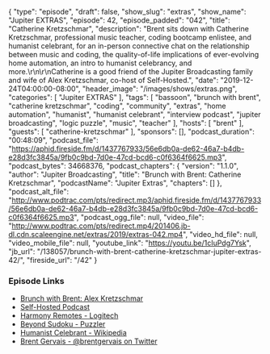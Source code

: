 {
  "type": "episode",
  "draft": false,
  "show_slug": "extras",
  "show_name": "Jupiter EXTRAS",
  "episode": 42,
  "episode_padded": "042",
  "title": "Catherine Kretzschmar",
  "description": "Brent sits down with Catherine Kretzschmar, professional music teacher, coding bootcamp enlistee, and humanist celebrant, for an in-person connective chat on the relationship between music and coding, the quality-of-life implications of ever-evolving home automation, an intro to humanist celebrancy, and more.\r\n\r\nCatherine is a good friend of the Jupiter Broadcasting family and wife of Alex Kretzschmar, co-host of Self-Hosted.",
  "date": "2019-12-24T04:00:00-08:00",
  "header_image": "/images/shows/extras.png",
  "categories": [
    "Jupiter EXTRAS"
  ],
  "tags": [
    "bassoon",
    "brunch with brent",
    "catherine kretzschmar",
    "coding",
    "community",
    "extras",
    "home automation",
    "humanist",
    "humanist celebrant",
    "interview podcast",
    "jupiter broadcasting",
    "logic puzzle",
    "music",
    "teacher"
  ],
  "hosts": [
    "brent"
  ],
  "guests": [
    "catherine-kretzschmar"
  ],
  "sponsors": [],
  "podcast_duration": "00:48:09",
  "podcast_file": "https://aphid.fireside.fm/d/1437767933/56e6db0a-de62-46a7-b4db-e28d3fc3845a/9fb0c9bd-7d0e-47cd-bcd6-c0f6364f6625.mp3",
  "podcast_bytes": 34668376,
  "podcast_chapters": {
    "version": "1.1.0",
    "author": "Jupiter Broadcasting",
    "title": "Brunch with Brent: Catherine Kretzschmar",
    "podcastName": "Jupiter Extras",
    "chapters": []
  },
  "podcast_alt_file": "http://www.podtrac.com/pts/redirect.mp3/aphid.fireside.fm/d/1437767933/56e6db0a-de62-46a7-b4db-e28d3fc3845a/9fb0c9bd-7d0e-47cd-bcd6-c0f6364f6625.mp3",
  "podcast_ogg_file": null,
  "video_file": "http://www.podtrac.com/pts/redirect.mp4/201406.jb-dl.cdn.scaleengine.net/extras/2019/extras-042.mp4",
  "video_hd_file": null,
  "video_mobile_file": null,
  "youtube_link": "https://youtu.be/1cIuPdg7Ysk",
  "jb_url": "/138057/brunch-with-brent-catherine-kretzschmar-jupiter-extras-42/",
  "fireside_url": "/42"
}


### Episode Links

  * [Brunch with Brent: Alex Kretzschmar](https://extras.show/7 "Brunch with Brent: Alex Kretzschmar")
  * [Self-Hosted Podcast](https://selfhosted.show/ "Self-Hosted Podcast")
  * [Harmony Remotes - Logitech](https://www.logitech.com/en-us/harmony-universal-remotes "Harmony Remotes - Logitech")
  * [Beyond Sudoku - Puzzler](https://www.puzzler.com/magazines/logic/beyond-sudoku "Beyond Sudoku - Puzzler")
  * [Humanist Celebrant - Wikipedia](https://en.wikipedia.org/wiki/Humanist_celebrant "Humanist Celebrant - Wikipedia")
  * [Brent Gervais - @brentgervais on Twitter](https://twitter.com/brentgervais "Brent Gervais - @brentgervais on Twitter")


